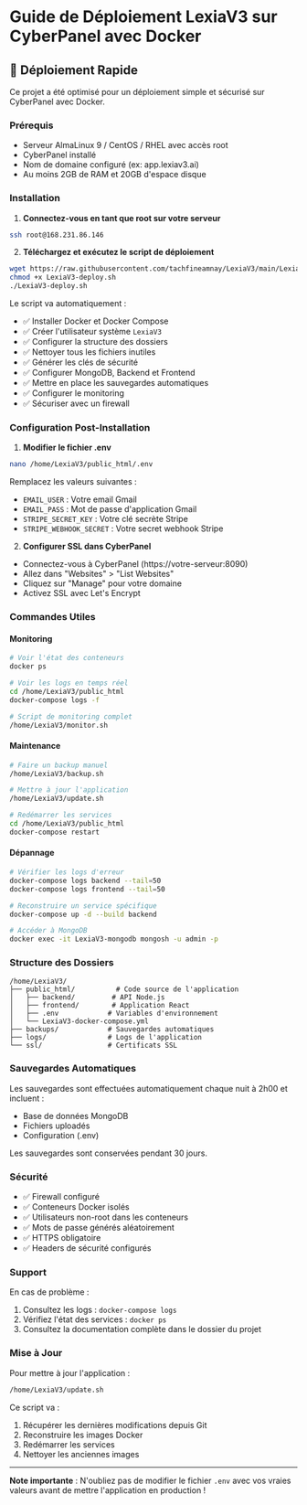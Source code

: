 # Guide de Déploiement LexiaV3 sur CyberPanel avec Docker

## 🚀 Déploiement Rapide

Ce projet a été optimisé pour un déploiement simple et sécurisé sur CyberPanel avec Docker.

### Prérequis

- Serveur AlmaLinux 9 / CentOS / RHEL avec accès root
- CyberPanel installé
- Nom de domaine configuré (ex: app.lexiav3.ai)
- Au moins 2GB de RAM et 20GB d'espace disque

### Installation

1. **Connectez-vous en tant que root sur votre serveur**
```bash
ssh root@168.231.86.146
```

2. **Téléchargez et exécutez le script de déploiement**
```bash
wget https://raw.githubusercontent.com/tachfineamnay/LexiaV3/main/LexiaV3-deploy.sh
chmod +x LexiaV3-deploy.sh
./LexiaV3-deploy.sh
```

Le script va automatiquement :
- ✅ Installer Docker et Docker Compose
- ✅ Créer l'utilisateur système `LexiaV3`
- ✅ Configurer la structure des dossiers
- ✅ Nettoyer tous les fichiers inutiles
- ✅ Générer les clés de sécurité
- ✅ Configurer MongoDB, Backend et Frontend
- ✅ Mettre en place les sauvegardes automatiques
- ✅ Configurer le monitoring
- ✅ Sécuriser avec un firewall

### Configuration Post-Installation

1. **Modifier le fichier .env**
```bash
nano /home/LexiaV3/public_html/.env
```

Remplacez les valeurs suivantes :
- `EMAIL_USER` : Votre email Gmail
- `EMAIL_PASS` : Mot de passe d'application Gmail
- `STRIPE_SECRET_KEY` : Votre clé secrète Stripe
- `STRIPE_WEBHOOK_SECRET` : Votre secret webhook Stripe

2. **Configurer SSL dans CyberPanel**
- Connectez-vous à CyberPanel (https://votre-serveur:8090)
- Allez dans "Websites" > "List Websites"
- Cliquez sur "Manage" pour votre domaine
- Activez SSL avec Let's Encrypt

### Commandes Utiles

#### Monitoring
```bash
# Voir l'état des conteneurs
docker ps

# Voir les logs en temps réel
cd /home/LexiaV3/public_html
docker-compose logs -f

# Script de monitoring complet
/home/LexiaV3/monitor.sh
```

#### Maintenance
```bash
# Faire un backup manuel
/home/LexiaV3/backup.sh

# Mettre à jour l'application
/home/LexiaV3/update.sh

# Redémarrer les services
cd /home/LexiaV3/public_html
docker-compose restart
```

#### Dépannage
```bash
# Vérifier les logs d'erreur
docker-compose logs backend --tail=50
docker-compose logs frontend --tail=50

# Reconstruire un service spécifique
docker-compose up -d --build backend

# Accéder à MongoDB
docker exec -it LexiaV3-mongodb mongosh -u admin -p
```

### Structure des Dossiers

```
/home/LexiaV3/
├── public_html/          # Code source de l'application
│   ├── backend/         # API Node.js
│   ├── frontend/        # Application React
│   ├── .env            # Variables d'environnement
│   └── LexiaV3-docker-compose.yml
├── backups/            # Sauvegardes automatiques
├── logs/               # Logs de l'application
└── ssl/                # Certificats SSL
```

### Sauvegardes Automatiques

Les sauvegardes sont effectuées automatiquement chaque nuit à 2h00 et incluent :
- Base de données MongoDB
- Fichiers uploadés
- Configuration (.env)

Les sauvegardes sont conservées pendant 30 jours.

### Sécurité

- ✅ Firewall configuré
- ✅ Conteneurs Docker isolés
- ✅ Utilisateurs non-root dans les conteneurs
- ✅ Mots de passe générés aléatoirement
- ✅ HTTPS obligatoire
- ✅ Headers de sécurité configurés

### Support

En cas de problème :
1. Consultez les logs : `docker-compose logs`
2. Vérifiez l'état des services : `docker ps`
3. Consultez la documentation complète dans le dossier du projet

### Mise à Jour

Pour mettre à jour l'application :
```bash
/home/LexiaV3/update.sh
```

Ce script va :
1. Récupérer les dernières modifications depuis Git
2. Reconstruire les images Docker
3. Redémarrer les services
4. Nettoyer les anciennes images

---

**Note importante** : N'oubliez pas de modifier le fichier `.env` avec vos vraies valeurs avant de mettre l'application en production ! 